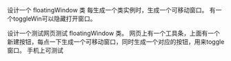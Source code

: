
设计一个 floatingWindow 类
每生成一个类实例时，生成一个可移动窗口。
有一个toggleWin可以隐藏打开窗口。

设计一个测试网页测试 floatingWindow 类。
网页上有一个工具条，上面有一个新建按钮，每点一下生成一个可移动窗口，同时生成一个对应的按钮，用来toggle窗口。
手机上可测试